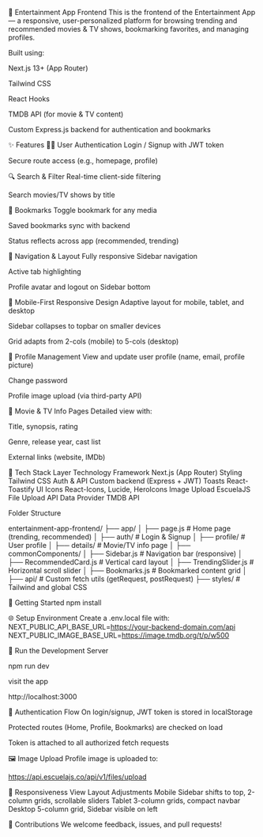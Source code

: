 🎥 Entertainment App Frontend
This is the frontend of the Entertainment App — a responsive, user-personalized platform for browsing trending and recommended movies & TV shows, bookmarking favorites, and managing profiles.

Built using:

Next.js 13+ (App Router)

Tailwind CSS

React Hooks

TMDB API (for movie & TV content)

Custom Express.js backend for authentication and bookmarks

✨ Features
🧑‍💻 User Authentication
Login / Signup with JWT token

Secure route access (e.g., homepage, profile)

🔍 Search & Filter
Real-time client-side filtering

Search movies/TV shows by title

📌 Bookmarks
Toggle bookmark for any media

Saved bookmarks sync with backend

Status reflects across app (recommended, trending)

🧭 Navigation & Layout
Fully responsive Sidebar navigation

Active tab highlighting

Profile avatar and logout on Sidebar bottom

📱 Mobile-First Responsive Design
Adaptive layout for mobile, tablet, and desktop

Sidebar collapses to topbar on smaller devices

Grid adapts from 2-cols (mobile) to 5-cols (desktop)

🧾 Profile Management
View and update user profile (name, email, profile picture)

Change password

Profile image upload (via third-party API)

🧙 Movie & TV Info Pages
Detailed view with:

Title, synopsis, rating

Genre, release year, cast list

External links (website, IMDb)

🧩 Tech Stack
Layer	Technology
Framework	Next.js (App Router)
Styling	Tailwind CSS
Auth & API	Custom backend (Express + JWT)
Toasts	React-Toastify
UI Icons	React-Icons, Lucide, HeroIcons
Image Upload	EscuelaJS File Upload API
Data Provider	TMDB API


 Folder Structure

entertainment-app-frontend/
├── app/
│   ├── page.js                # Home page (trending, recommended)
│   ├── auth/                  # Login & Signup
│   ├── profile/               # User profile
│   ├── details/               # Movie/TV info page
│
├── commonComponents/
│   ├── Sidebar.js             # Navigation bar (responsive)
│   ├── RecommendedCard.js     # Vertical card layout
│   ├── TrendingSlider.js      # Horizontal scroll slider
│   ├── Bookmarks.js           # Bookmarked content grid
│
├── api/                       # Custom fetch utils (getRequest, postRequest)
├── styles/                    # Tailwind and global CSS


🚀 Getting Started
npm install



🌐 Setup Environment
Create a .env.local file with:
NEXT_PUBLIC_API_BASE_URL=https://your-backend-domain.com/api
NEXT_PUBLIC_IMAGE_BASE_URL=https://image.tmdb.org/t/p/w500

🏁 Run the Development Server

npm run dev

visit the app

http://localhost:3000


🔐 Authentication Flow
On login/signup, JWT token is stored in localStorage

Protected routes (Home, Profile, Bookmarks) are checked on load

Token is attached to all authorized fetch requests

🖼️ Image Upload
Profile image is uploaded to:

https://api.escuelajs.co/api/v1/files/upload


📱 Responsiveness
View	Layout Adjustments
Mobile	Sidebar shifts to top, 2-column grids, scrollable sliders
Tablet	3-column grids, compact navbar
Desktop	5-column grid, Sidebar visible on left


🙌 Contributions
We welcome feedback, issues, and pull requests!



